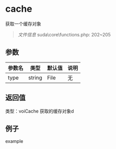 # cache
获取一个缓存对象
> *文件信息* suda\core\functions.php: 202~205

## 参数

 
| 参数名 | 类型 | 默认值 | 说明 |
|--------|-----|-------|-------|
 | type |  string | File | 无 |
## 返回值
 
类型：voiCache
 获取的缓存对象d
## 例子

example